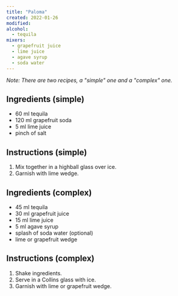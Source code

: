 ```yaml
---
title: "Paloma"
created: 2022-01-26
modified:
alcohol:
  - tequila
mixers:
  - grapefruit juice
  - lime juice
  - agave syrup
  - soda water
---
```



*Note: There are two recipes, a "simple" one and a "complex" one.*

## Ingredients (simple)

- 60 ml tequila
- 120 ml grapefruit soda
- 5 ml lime juice
- pinch of salt

## Instructions (simple)

1. Mix together in a highball glass over ice.
2. Garnish with lime wedge.

## Ingredients (complex)

- 45 ml tequila
- 30 ml grapefruit juice
- 15 ml lime juice
- 5 ml agave syrup
- splash of soda water (optional)
- lime or grapefruit wedge

## Instructions (complex)

1. Shake ingredients.
2. Serve in a Collins glass with ice.
3. Garnish with lime or grapefruit wedge.
